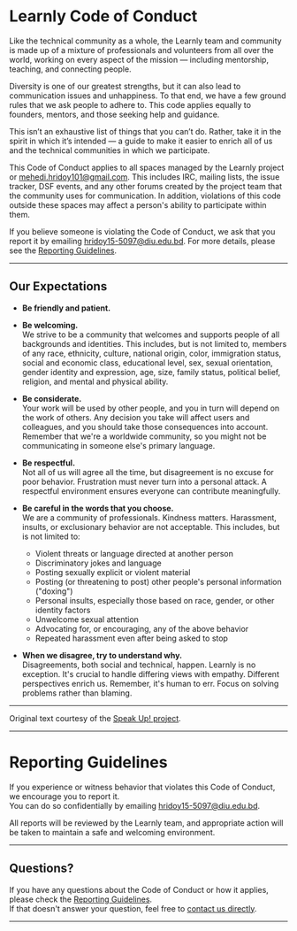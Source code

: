 # Learnly Code of Conduct

Like the technical community as a whole, the Learnly team and community is made up of a mixture of professionals and volunteers from all over the world, working on every aspect of the mission — including mentorship, teaching, and connecting people.

Diversity is one of our greatest strengths, but it can also lead to communication issues and unhappiness. To that end, we have a few ground rules that we ask people to adhere to. This code applies equally to founders, mentors, and those seeking help and guidance.

This isn’t an exhaustive list of things that you can’t do. Rather, take it in the spirit in which it’s intended — a guide to make it easier to enrich all of us and the technical communities in which we participate.

This Code of Conduct applies to all spaces managed by the Learnly project or [mehedi.hridoy101@gmail.com](mailto:mehedi.hridoy101@gmail.com). This includes IRC, mailing lists, the issue tracker, DSF events, and any other forums created by the project team that the community uses for communication. In addition, violations of this code outside these spaces may affect a person's ability to participate within them.

If you believe someone is violating the Code of Conduct, we ask that you report it by emailing [hridoy15-5097@diu.edu.bd](mailto:hridoy15-5097@diu.edu.bd). For more details, please see the [Reporting Guidelines](#reporting-guidelines).

---

## Our Expectations

- **Be friendly and patient.**
- **Be welcoming.**  
  We strive to be a community that welcomes and supports people of all backgrounds and identities. This includes, but is not limited to, members of any race, ethnicity, culture, national origin, color, immigration status, social and economic class, educational level, sex, sexual orientation, gender identity and expression, age, size, family status, political belief, religion, and mental and physical ability.

- **Be considerate.**  
  Your work will be used by other people, and you in turn will depend on the work of others. Any decision you take will affect users and colleagues, and you should take those consequences into account. Remember that we're a worldwide community, so you might not be communicating in someone else's primary language.

- **Be respectful.**  
  Not all of us will agree all the time, but disagreement is no excuse for poor behavior. Frustration must never turn into a personal attack. A respectful environment ensures everyone can contribute meaningfully.

- **Be careful in the words that you choose.**  
  We are a community of professionals. Kindness matters. Harassment, insults, or exclusionary behavior are not acceptable. This includes, but is not limited to:  
  - Violent threats or language directed at another person  
  - Discriminatory jokes and language  
  - Posting sexually explicit or violent material  
  - Posting (or threatening to post) other people's personal information ("doxing")  
  - Personal insults, especially those based on race, gender, or other identity factors  
  - Unwelcome sexual attention  
  - Advocating for, or encouraging, any of the above behavior  
  - Repeated harassment even after being asked to stop

- **When we disagree, try to understand why.**  
  Disagreements, both social and technical, happen. Learnly is no exception. It's crucial to handle differing views with empathy. Different perspectives enrich us. Remember, it's human to err. Focus on solving problems rather than blaming.

---

Original text courtesy of the [Speak Up! project](http://web.archive.org/web/20141109123859/http://speakup.io/coc.html).

---

# Reporting Guidelines

If you experience or witness behavior that violates this Code of Conduct, we encourage you to report it.  
You can do so confidentially by emailing [hridoy15-5097@diu.edu.bd](mailto:hridoy15-5097@diu.edu.bd).

All reports will be reviewed by the Learnly team, and appropriate action will be taken to maintain a safe and welcoming environment.

---

## Questions?

If you have any questions about the Code of Conduct or how it applies, please check the [Reporting Guidelines](#reporting-guidelines).  
If that doesn't answer your question, feel free to [contact us directly](mailto:hridoy15-5097@diu.edu.bd).

---
